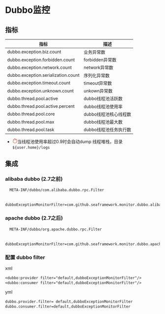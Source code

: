 # Dubbo监控

## 指标
|指标|描述|
|----|----|
|dubbo.exception.biz.count| 业务异常数 |
|dubbo.exception.forbidden.count| forbidden异常数 |
|dubbo.exception.network.count| network异常数|
|dubbo.exception.serialization.count| 序列化异常数|
|dubbo.exception.timeout.count| timeout异常数|
|dubbo.exception.unknown.count| unkown异常数|
|dubbo.thread.pool.active| dubbo线程池活跃数|
|dubbo.thread.pool.active.percent| dubbo线程池使用率 |
|dubbo.thread.pool.core| dubbo线程池核心线程数 |
|dubbo.thread.pool.max| dubbo线程池最大数 |
|dubbo.thread.pool.task| dubbo线程池任务执行数 |

- ![](img/hot.png)当线程池使用率超过0.9时会自动dump 线程堆栈，目录`${user.home}/logs`

## 集成
### alibaba dubbo (2.7之前)

````
  META-INF/dubbo/com.alibaba.dubbo.rpc.Filter
  
  dubboExceptionMonitorFilter=com.github.seaframework.monitor.dubbo.alibaba.DubboExceptionMonitorFilter

````
  
### apache dubbo (2.7之后)

````
  META-INF/dubbo/org.apache.dubbo.rpc.Filter
  
  dubboExceptionMonitorFilter=com.github.seaframework.monitor.dubbo.apache.DubboExceptionMonitorFilter
````  


### 配置 dubbo filter

xml

````
<dubbo:provider filter="default,dubboExceptionMonitorFilter"/>
<dubbo:consumer filter="default,dubboExceptionMonitorFilter"/>
````

yml

````
dubbo.provider.filter= default,dubboExceptionMonitorFilter
dubbo.consumer.filter=default,dubboExceptionMonitorFilter

````